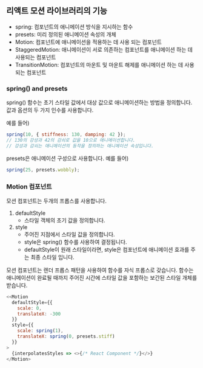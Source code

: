 ## 리액트 모션 라이브러리의 기능

- spring: 컴포넌트의 애니메이션 방식을 지시하는 함수
- presets: 미리 정의된 애니메이션 속성의 개체
- Motion: 컴포넌트에 애니메이션을 적용하는 데 사용 되는 컴포넌트
- StaggeredMotion: 애니메이션이 서로 의존하는 컴포넌트를 애니메이션 하는 데 사용되는 컴포넌트
- TransitionMotion: 컴포넌트의 마운트 및 마운트 해제를 애니메이션 하는 데 사용되는 컴포넌트

### spring() and presets

spring() 함수는 초기 스타일 값에서 대상 값으로 애니메이션하는 방법을 정의합니다.
값과 옵션의 두 가지 인수를 사용합니다.

예를 들어)

```js
spring(10, { stiffness: 130, damping: 42 });
// 130의 강성과 42의 감쇠로 값을 10으로 애니메이션합니다.
// 강성과 감쇠는 애니메이션의 동작을 정의하는 애니메이션 속성입니다.
```

presets은 애니메이션 구성으로 사용합니다.
예를 들어)

```js
spring(25, presets.wobbly);
```

### Motion 컴포넌트

모션 컴포넌트는 두개의 프롭스를 사용합니다.

1. defaultStyle
   - 스타일 객체의 초기 값을 정의합니다.
2. style
   - 주어진 지점에서 스타일 값을 정의합니다.
   - style은 spring() 함수를 사용하여 결정됩니다.
   - defaultStyle이 원래 스타일이라면, style은 컴포넌트에 애니메이션 효과를 주는 최종 스타일 입니다.

모션 컴포넌트는 렌더 프롭스 패턴을 사용하여 함수를 자식 프롭스로 갖습니다. 함수는 애니메이션이 완료될 때까지 주어진 시간에 스타일 값을 포함하는 보간된 스타일 개체를 받습니다.

```js
<<Motion
  defaultStyle={{
    scale: 0,
    translateX: -300
  }}
  style={{
    scale: spring(1),
    translateX: spring(0, presets.stiff)
  }}
>
  {interpolatesStyles => <>{/* React Component */}</>}
</Motion>
```
